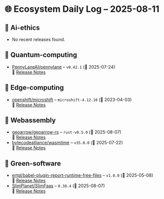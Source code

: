 # 🌐 Ecosystem Daily Log – 2025-08-11

## 🔹 Ai-ethics
- No recent releases found.

## 🔹 Quantum-computing
- [PennyLaneAI/pennylane](https://github.com/PennyLaneAI/pennylane/releases/tag/v0.42.1) – `v0.42.1` (📅 2025-07-24)  
  🔗 [Release Notes](https://github.com/PennyLaneAI/pennylane/releases/tag/v0.42.1)

## 🔹 Edge-computing
- [openshift/microshift](https://github.com/openshift/microshift/releases/tag/microshift-4.12.10) – `microshift-4.12.10` (📅 2023-04-03)  
  🔗 [Release Notes](https://github.com/openshift/microshift/releases/tag/microshift-4.12.10)

## 🔹 Webassembly
- [geoarrow/geoarrow-rs](https://github.com/geoarrow/geoarrow-rs/releases/tag/rust-v0.5.0) – `rust-v0.5.0` (📅 2025-08-07)  
  🔗 [Release Notes](https://github.com/geoarrow/geoarrow-rs/releases/tag/rust-v0.5.0)
- [bytecodealliance/wasmtime](https://github.com/bytecodealliance/wasmtime/releases/tag/v35.0.0) – `v35.0.0` (📅 2025-07-22)  
  🔗 [Release Notes](https://github.com/bytecodealliance/wasmtime/releases/tag/v35.0.0)

## 🔹 Green-software
- [ertgl/babel-plugin-report-runtime-free-files](https://github.com/ertgl/babel-plugin-report-runtime-free-files/releases/tag/v1.0.0) – `v1.0.0` (📅 2025-05-08)  
  🔗 [Release Notes](https://github.com/ertgl/babel-plugin-report-runtime-free-files/releases/tag/v1.0.0)
- [SlimPlanet/SlimFaas](https://github.com/SlimPlanet/SlimFaas/releases/tag/0.38.4) – `0.38.4` (📅 2025-08-07)  
  🔗 [Release Notes](https://github.com/SlimPlanet/SlimFaas/releases/tag/0.38.4)